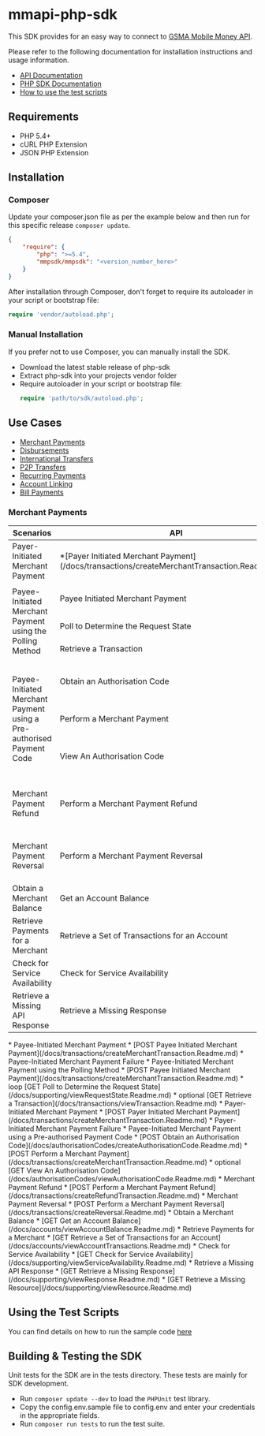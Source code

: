 # mmapi-php-sdk

This SDK provides for an easy way to connect to [GSMA Mobile Money API](https://developer.mobilemoneyapi.io/1.2).

Please refer to the following documentation for installation instructions and usage information.

-   [API Documentation](https://developer.mobilemoneyapi.io/1.2)
-   [PHP SDK Documentation](docs/)
-   [How to use the test scripts](sample/)

## Requirements

-   PHP 5.4+
-   cURL PHP Extension
-   JSON PHP Extension

## Installation

### Composer

Update your composer.json file as per the example below and then run for this specific release `composer update`.

```json
{
    "require": {
        "php": ">=5.4",
        "mmpsdk/mmpsdk": "<version_number_here>"
    }
}
```

After installation through Composer, don't forget to require its autoloader in your script or bootstrap file:

```php
require 'vendor/autoload.php';
```

### Manual Installation

If you prefer not to use Composer, you can manually install the SDK.

-   Download the latest stable release of php-sdk
-   Extract php-sdk into your projects vendor folder
-   Require autoloader in your script or bootstrap file:
    ```php
    require 'path/to/sdk/autoload.php';
    ```

## Use Cases

-   [Merchant Payments](#merchant-payments)
-   [Disbursements](#disbursements)
-   [International Transfers](#international-transfers)
-   [P2P Transfers](#p2p-transfers)
-   [Recurring Payments](#recurring-payments)
-   [Account Linking](#account-linking)
-   [Bill Payments](#bill-payments)

### Merchant Payments

<table>
<thead>
  <tr>
    <th>Scenarios</th>
    <th>API</th>
    <th>Function</th>
    <th>Parameters</th>
  </tr>
</thead>
<tbody>
  <tr>
    <td>Payer-Initiated Merchant Payment</td>
    <td> *[Payer Initiated Merchant Payment](/docs/transactions/createMerchantTransaction.Readme.md)* </td>
    <td>createMerchantTransaction</td>
    <td>Transaction $transaction, string $callBackUrl = null</td>
  </tr>
  <tr>
    <td rowspan="3">Payee-Initiated Merchant Payment using the Polling Method</td>
    <td>Payee Initiated Merchant Payment</td>
    <td>createMerchantTransaction</td>
    <td>Transaction $transaction, string $callBackUrl = null</td>
  </tr>
  <tr>
    <td>Poll to Determine the Request State</td>
    <td>viewRequestState</td>
    <td>string $serverCorrelationId</td>
  </tr>
  <tr>
    <td>Retrieve a Transaction</td>
    <td>viewTransaction</td>
    <td>string $transactionReference</td>
  </tr>
  <tr>
    <td rowspan="3">Payee-Initiated Merchant Payment using a Pre-authorised Payment Code</td>
    <td>Obtain an Authorisation Code</td>
    <td>createAuthorisationCode</td>
    <td>array $accountIdentifier, AuthorisationCode $authorisationCode</td>
  </tr>
  <tr>
    <td>Perform a Merchant Payment</td>
    <td>createMerchantTransaction</td>
    <td>Transaction $transaction, string $callBackUrl = null</td>
  </tr>
  <tr>
    <td>View An Authorisation Code</td>
    <td>viewAuthorisationCode</td>
    <td>string $accountIdentifier, string $authorisationCode</td>
  </tr>
  <tr>
    <td>Merchant Payment Refund</td>
    <td>Perform a Merchant Payment Refund</td>
    <td>createRefundTransaction</td>
    <td>string $transactionReference, Reversal $reversal=null, string $callBackUrl=null</td>
  </tr>
  <tr>
    <td>Merchant Payment Reversal</td>
    <td>Perform a Merchant Payment Reversal</td>
    <td>createReversal</td>
    <td>string $transactionReference, Reversal $reversal=null, string $callBackUrl=null</td>
  </tr>
  <tr>
    <td>Obtain a Merchant Balance</td>
    <td>Get an Account Balance</td>
    <td>viewAccountBalance</td>
    <td>array $accountIdentifier, array $filter=null</td>
  </tr>
  <tr>
    <td>Retrieve Payments for a Merchant</td>
    <td>Retrieve a Set of Transactions for an Account</td>
    <td>viewAccountTransactions</td>
    <td>array $accountIdentifier, array $filter=null</td>
  </tr>
  <tr>
    <td>Check for Service Availability</td>
    <td>Check for Service Availability</td>
    <td>viewServiceAvailability</td>
    <td>NA</td>
  </tr>
  <tr>
    <td>Retrieve a Missing API Response</td>
    <td>Retrieve a Missing Response</td>
    <td>viewResponse</td>
    <td>string $clientCorrelationId, Object $objRef=null</td>
  </tr>
</tbody>
</table>
* Payee-Initiated Merchant Payment
   * [POST Payee Initiated Merchant Payment](/docs/transactions/createMerchantTransaction.Readme.md)
* Payee-Initiated Merchant Payment Failure
* Payee-Initiated Merchant Payment using the Polling Method
   * [POST Payee Initiated Merchant Payment](/docs/transactions/createMerchantTransaction.Readme.md)
   * loop [GET Poll to Determine the Request State](/docs/supporting/viewRequestState.Readme.md)
   * optional [GET Retrieve a Transaction](/docs/transactions/viewTransaction.Readme.md)
* Payer-Initiated Merchant Payment
   * [POST Payer Initiated Merchant Payment](/docs/transactions/createMerchantTransaction.Readme.md)
* Payer-Initiated Merchant Payment Failure
* Payee-Initiated Merchant Payment using a Pre-authorised Payment Code
   * [POST Obtain an Authorisation Code](/docs/authorisationCodes/createAuthorisationCode.Readme.md)
   * [POST Perform a Merchant Payment](/docs/transactions/createMerchantTransaction.Readme.md)
   * optional [GET View An Authorisation Code](/docs/authorisationCodes/viewAuthorisationCode.Readme.md)
* Merchant Payment Refund
   * [POST Perform a Merchant Payment Refund](/docs/transactions/createRefundTransaction.Readme.md)
* Merchant Payment Reversal
   * [POST Perform a Merchant Payment Reversal](/docs/transactions/createReversal.Readme.md)
* Obtain a Merchant Balance
   * [GET Get an Account Balance](/docs/accounts/viewAccountBalance.Readme.md)
* Retrieve Payments for a Merchant
   * [GET Retrieve a Set of Transactions for an Account](/docs/accounts/viewAccountTransactions.Readme.md)
* Check for Service Availability
   * [GET Check for Service Availability](/docs/supporting/viewServiceAvailability.Readme.md)
* Retrieve a Missing API Response
   * [GET Retrieve a Missing Response](/docs/supporting/viewResponse.Readme.md)
   * [GET Retrieve a Missing Resource](/docs/supporting/viewResource.Readme.md)

## Using the Test Scripts

You can find details on how to run the sample code [here](sample/)

## Building & Testing the SDK

Unit tests for the SDK are in the tests directory. These tests are mainly for SDK development.

-   Run `composer update --dev` to load the `PHPUnit` test library.
-   Copy the config.env.sample file to config.env and enter your credentials in the appropriate fields.
-   Run `composer run tests` to run the test suite.

